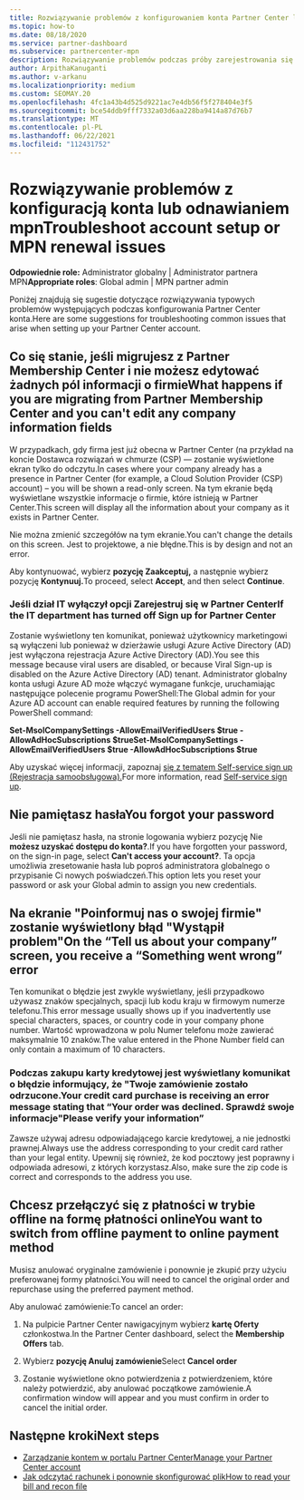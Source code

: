```yaml
---
title: Rozwiązywanie problemów z konfigurowaniem konta Partner Center lub odnawianiem MPN
ms.topic: how-to
ms.date: 08/18/2020
ms.service: partner-dashboard
ms.subservice: partnercenter-mpn
description: Rozwiązywanie problemów podczas próby zarejestrowania się w Partner Center. Odpowiada na wyzwania związane z metodami płatności, zapomnia hasłami i nie tylko.
author: ArpithaKanuganti
ms.author: v-arkanu
ms.localizationpriority: medium
ms.custom: SEOMAY.20
ms.openlocfilehash: 4fc1a43b4d525d9221ac7e4db56f5f278404e3f5
ms.sourcegitcommit: bce54ddb9fff7332a03d6aa228ba9414a87d76b7
ms.translationtype: MT
ms.contentlocale: pl-PL
ms.lasthandoff: 06/22/2021
ms.locfileid: "112431752"
---
```

# <a name="troubleshoot-account-setup-or-mpn-renewal-issues"></a><span data-ttu-id="2dee7-104">Rozwiązywanie problemów z konfiguracją konta lub odnawianiem mpn</span><span class="sxs-lookup"><span data-stu-id="2dee7-104">Troubleshoot account setup or MPN renewal issues</span></span>

<span data-ttu-id="2dee7-105">**Odpowiednie role:** Administrator globalny | Administrator partnera MPN</span><span class="sxs-lookup"><span data-stu-id="2dee7-105">**Appropriate roles**: Global admin | MPN partner admin</span></span>
 
<span data-ttu-id="2dee7-106">Poniżej znajdują się sugestie dotyczące rozwiązywania typowych problemów występujących podczas konfigurowania Partner Center konta.</span><span class="sxs-lookup"><span data-stu-id="2dee7-106">Here are some suggestions for troubleshooting common issues that arise when setting up your Partner Center account.</span></span>

## <a name="what-happens-if-you-are-migrating-from-partner-membership-center-and-you-cant-edit-any-company-information-fields"></a><span data-ttu-id="2dee7-107">Co się stanie, jeśli migrujesz z Partner Membership Center i nie możesz edytować żadnych pól informacji o firmie</span><span class="sxs-lookup"><span data-stu-id="2dee7-107">What happens if you are migrating from Partner Membership Center and you can't edit any company information fields</span></span>

<span data-ttu-id="2dee7-108">W przypadkach, gdy firma jest już obecna w Partner Center (na przykład na koncie Dostawca rozwiązań w chmurze (CSP) — zostanie wyświetlone ekran tylko do odczytu.</span><span class="sxs-lookup"><span data-stu-id="2dee7-108">In cases where your company already has a presence in Partner Center (for example, a Cloud Solution Provider (CSP) account) – you will be shown a read-only screen.</span></span> <span data-ttu-id="2dee7-109">Na tym ekranie będą wyświetlane wszystkie informacje o firmie, które istnieją w Partner Center.</span><span class="sxs-lookup"><span data-stu-id="2dee7-109">This screen will display all the information about your company as it exists in Partner Center.</span></span>

<span data-ttu-id="2dee7-110">Nie można zmienić szczegółów na tym ekranie.</span><span class="sxs-lookup"><span data-stu-id="2dee7-110">You can't change the details on this screen.</span></span> <span data-ttu-id="2dee7-111">Jest to projektowe, a nie błędne.</span><span class="sxs-lookup"><span data-stu-id="2dee7-111">This is by design and not an error.</span></span>

<span data-ttu-id="2dee7-112">Aby kontynuować, wybierz **pozycję Zaakceptuj,** a następnie wybierz pozycję **Kontynuuj.**</span><span class="sxs-lookup"><span data-stu-id="2dee7-112">To proceed, select **Accept**, and then select **Continue**.</span></span>


### <a name="if-the-it-department-has-turned-off-sign-up-for-partner-center"></a><span data-ttu-id="2dee7-113">Jeśli dział IT wyłączył opcji Zarejestruj **się w Partner Center**</span><span class="sxs-lookup"><span data-stu-id="2dee7-113">If the IT department has turned off **Sign up for Partner Center**</span></span>

<span data-ttu-id="2dee7-114">Zostanie wyświetlony ten komunikat, ponieważ użytkownicy marketingowi są wyłączeni lub ponieważ w dzierżawie usługi Azure Active Directory (AD) jest wyłączona rejestracja Azure Active Directory (AD).</span><span class="sxs-lookup"><span data-stu-id="2dee7-114">You see this message because viral users are disabled, or because Viral Sign-up is disabled on the Azure Active Directory (AD) tenant.</span></span> <span data-ttu-id="2dee7-115">Administrator globalny konta usługi Azure AD może włączyć wymagane funkcje, uruchamiając następujące polecenie programu PowerShell:</span><span class="sxs-lookup"><span data-stu-id="2dee7-115">The Global admin for your Azure AD account can enable required features by running the following PowerShell command:</span></span>

<span data-ttu-id="2dee7-116">**Set-MsolCompanySettings -AllowEmailVerifiedUsers $true -AllowAdHocSubscriptions $true**</span><span class="sxs-lookup"><span data-stu-id="2dee7-116">**Set-MsolCompanySettings -AllowEmailVerifiedUsers $true -AllowAdHocSubscriptions $true**</span></span>

<span data-ttu-id="2dee7-117">Aby uzyskać więcej informacji, zapoznaj [się z tematem Self-service sign up (Rejestracja samoobsługowa).](/azure/active-directory/users-groups-roles/directory-self-service-signup)</span><span class="sxs-lookup"><span data-stu-id="2dee7-117">For more information, read [Self-service sign up](/azure/active-directory/users-groups-roles/directory-self-service-signup).</span></span>

## <a name="you-forgot-your-password"></a><span data-ttu-id="2dee7-118">Nie pamiętasz hasła</span><span class="sxs-lookup"><span data-stu-id="2dee7-118">You forgot your password</span></span>

<span data-ttu-id="2dee7-119">Jeśli nie pamiętasz hasła, na stronie logowania wybierz pozycję Nie **możesz uzyskać dostępu do konta?**.</span><span class="sxs-lookup"><span data-stu-id="2dee7-119">If you have forgotten your password, on the sign-in page, select **Can't access your account?**.</span></span> <span data-ttu-id="2dee7-120">Ta opcja umożliwia zresetowanie hasła lub poproś administratora globalnego o przypisanie Ci nowych poświadczeń.</span><span class="sxs-lookup"><span data-stu-id="2dee7-120">This option lets you reset your password or ask your Global admin to assign you new credentials.</span></span>

## <a name="on-the-tell-us-about-your-company-screen-you-receive-a-something-went-wrong-error"></a><span data-ttu-id="2dee7-121">Na ekranie "Poinformuj nas o swojej firmie" zostanie wyświetlony błąd "Wystąpił problem"</span><span class="sxs-lookup"><span data-stu-id="2dee7-121">On the “Tell us about your company” screen, you receive a “Something went wrong” error</span></span>

<span data-ttu-id="2dee7-122">Ten komunikat o błędzie jest zwykle wyświetlany, jeśli przypadkowo używasz znaków specjalnych, spacji lub kodu kraju w firmowym numerze telefonu.</span><span class="sxs-lookup"><span data-stu-id="2dee7-122">This error message usually shows up if you inadvertently use special characters, spaces, or country code in your company phone number.</span></span> <span data-ttu-id="2dee7-123">Wartość wprowadzona w polu Numer telefonu może zawierać maksymalnie 10 znaków.</span><span class="sxs-lookup"><span data-stu-id="2dee7-123">The value entered in the Phone Number field can only contain a maximum of 10 characters.</span></span>


### <a name="your-credit-card-purchase-is-receiving-an-error-message-stating-that-your-order-was-declined-please-verify-your-information"></a><span data-ttu-id="2dee7-124">Podczas zakupu karty kredytowej jest wyświetlany komunikat o błędzie informujący, że "Twoje zamówienie zostało odrzucone.</span><span class="sxs-lookup"><span data-stu-id="2dee7-124">Your credit card purchase is receiving an error message stating that “Your order was declined.</span></span> <span data-ttu-id="2dee7-125">Sprawdź swoje informacje"</span><span class="sxs-lookup"><span data-stu-id="2dee7-125">Please verify your information”</span></span>


<span data-ttu-id="2dee7-126">Zawsze używaj adresu odpowiadającego karcie kredytowej, a nie jednostki prawnej.</span><span class="sxs-lookup"><span data-stu-id="2dee7-126">Always use the address corresponding to your credit card rather than your legal entity.</span></span> <span data-ttu-id="2dee7-127">Upewnij się również, że kod pocztowy jest poprawny i odpowiada adresowi, z których korzystasz.</span><span class="sxs-lookup"><span data-stu-id="2dee7-127">Also, make sure the zip code is correct and corresponds to the address you use.</span></span>

## <a name="you-want-to-switch-from-offline-payment-to-online-payment-method"></a><span data-ttu-id="2dee7-128">Chcesz przełączyć się z płatności w trybie offline na formę płatności online</span><span class="sxs-lookup"><span data-stu-id="2dee7-128">You want to switch from offline payment to online payment method</span></span> 

<span data-ttu-id="2dee7-129">Musisz anulować oryginalne zamówienie i ponownie je zkupić przy użyciu preferowanej formy płatności.</span><span class="sxs-lookup"><span data-stu-id="2dee7-129">You will need to cancel the original order and repurchase using the preferred payment method.</span></span>

<span data-ttu-id="2dee7-130">Aby anulować zamówienie:</span><span class="sxs-lookup"><span data-stu-id="2dee7-130">To cancel an order:</span></span>

1. <span data-ttu-id="2dee7-131">Na pulpicie Partner Center nawigacyjnym wybierz **kartę Oferty** członkostwa.</span><span class="sxs-lookup"><span data-stu-id="2dee7-131">In the Partner Center dashboard, select the **Membership Offers** tab.</span></span>

2. <span data-ttu-id="2dee7-132">Wybierz **pozycję Anuluj zamówienie**</span><span class="sxs-lookup"><span data-stu-id="2dee7-132">Select **Cancel order**</span></span>

3. <span data-ttu-id="2dee7-133">Zostanie wyświetlone okno potwierdzenia z potwierdzeniem, które należy potwierdzić, aby anulować początkowe zamówienie.</span><span class="sxs-lookup"><span data-stu-id="2dee7-133">A confirmation window will appear and you must confirm in order to cancel the initial order.</span></span>

## <a name="next-steps"></a><span data-ttu-id="2dee7-134">Następne kroki</span><span class="sxs-lookup"><span data-stu-id="2dee7-134">Next steps</span></span>

- [<span data-ttu-id="2dee7-135">Zarządzanie kontem w portalu Partner Center</span><span class="sxs-lookup"><span data-stu-id="2dee7-135">Manage your Partner Center account</span></span>](partner-center-account-setup.md)
- [<span data-ttu-id="2dee7-136">Jak odczytać rachunek i ponownie skonfigurować plik</span><span class="sxs-lookup"><span data-stu-id="2dee7-136">How to read your bill and recon file</span></span>](read-your-bill.md)
